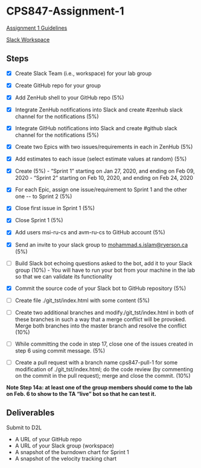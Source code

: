 # CPS847-Assignment-1

[Assignment 1 Guidelines](https://docs.google.com/document/d/10kEfvCS6n15eyiWoiss99z1tSXZQlkGX02MA2rk-VHc/edit#)

[Slack Workspace](https://app.slack.com/client/TT47LCF9S/learning-slack)

## Steps

- [x] Create Slack Team (i.e., workspace) for your lab group
- [x] Create GitHub repo for your group
- [x] Add ZenHub shell to your GitHub repo (5%)
- [x] Integrate ZenHub notifications into Slack and create #zenhub slack channel for the notifications (5%)
- [x] Integrate GitHub notifications into Slack and create #github slack channel for the notifications (5%)
- [x] Create two Epics with two issues/requirements in each in ZenHub (5%)
- [x] Add estimates to each issue (select estimate values at random) (5%)
- [x] Create (5%)
      - “Sprint 1” starting on Jan 27, 2020, and ending on Feb 09, 2020
      - “Sprint 2” starting on Feb 10, 2020, and ending on Feb 24, 2020
- [x] For each Epic, assign one issue/requirement to Sprint 1 and the other one -- to Sprint 2 (5%)
- [x] Close first issue in Sprint 1 (5%)
- [x] Close Sprint 1 (5%)
- [x] Add users msi-ru-cs and avm-ru-cs to GitHub account (5%)
- [x] Send an invite to your slack group to mohammad.s.islam@ryerson.ca (5%)
- [ ] Build Slack bot echoing questions asked to the bot, add it to your Slack group (10%)
      - You will have to run your bot from your machine in the lab so that we can validate its functionality
- [x] Commit the source code of your Slack bot to GitHub repository (5%)
- [ ] Create file ./git\_tst/index.html with some content (5%)
- [ ] Create two additional branches and modify./git\_tst/index.html in both of these branches in such a way that a merge conflict will be provoked. Merge both branches into the master branch and resolve the conflict (10%)
- [ ] While committing the code in step 17, close one of the issues created in step 6 using commit message. (5%)
- [ ] Create a pull request with a branch name cps847-pull-1 for some modification of ./git\_tst/index.html; do the code review (by commenting on the commit in the pull request); merge and close the commit. (10%)


**Note Step 14a: at least one of the group members should come to the lab on Feb. 6 to show to the TA “live” bot so that he can test it.**

## Deliverables

Submit to D2L
- A URL of your GitHub repo
- A URL of your Slack group (workspace)
- A snapshot of the burndown chart for Sprint 1
- A snapshot of the velocity tracking chart
